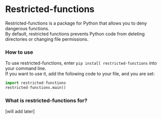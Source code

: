 # Restricted-functions
Restricted-functions is a package for Python that allows you to deny dangerous functions.<br>
By default, restricted functions prevents Python code from deleting directories or changing file permissions. 


### How to use
To use restricted-functions, enter `pip install restricted-functions` into your command line.<br>
If you want to use it, add the following code to your file, and you are set:
```python
import restricted-functions
restricted-functions.main()
```

### What is restricted-functions for?
[will add later]
